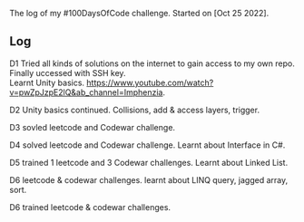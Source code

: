 The log of my #100DaysOfCode challenge. Started on [Oct 25 2022].

## Log

D1 Tried all kinds of solutions on the internet to gain access to my own repo. Finally uccessed with SSH key.  
     Learnt Unity basics. https://www.youtube.com/watch?v=pwZpJzpE2lQ&ab_channel=Imphenzia.  
     
D2 Unity basics continued. Collisions, add & access layers, trigger.  

D3 sovled leetcode and Codewar challenge.  

D4 solved leetcode and Codewar challenge. Learnt about Interface in C#.

D5 trained 1 leetcode and 3 Codewar challenges. Learnt about Linked List.

D6 leetcode & codewar challenges. learnt about LINQ query, jagged array, sort.

D6 trained leetcode & codewar challenges.

